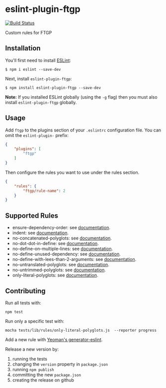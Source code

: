 # eslint-plugin-ftgp

[![Build Status](https://travis-ci.org/foretagsplatsen/ftgp-eslint.svg?branch=master)](https://travis-ci.org/foretagsplatsen/ftgp-eslint)

Custom rules for FTGP

## Installation

You'll first need to install [ESLint](http://eslint.org):

```
$ npm i eslint --save-dev
```

Next, install `eslint-plugin-ftgp`:

```
$ npm install eslint-plugin-ftgp --save-dev
```

**Note:** If you installed ESLint globally (using the `-g` flag) then you must also install `eslint-plugin-ftgp` globally.

## Usage

Add `ftgp` to the plugins section of your `.eslintrc` configuration file. You can omit the `eslint-plugin-` prefix:

```json
{
    "plugins": [
        "ftgp"
    ]
}
```


Then configure the rules you want to use under the rules section.

```json
{
    "rules": {
        "ftgp/rule-name": 2
    }
}
```

## Supported Rules

- ensure-dependency-order: see [documentation](./docs/rules/ensure-dependency-order.md).
- indent: see [documentation](./docs/rules/indent.md).
- no-concatenated-polyglots: see [documentation](./docs/rules/no-concatenated-polyglots.md).
- no-dot-dot-in-define: see [documentation](./docs/rules/no-dot-dot-in-define.md).
- no-define-on-multiple-lines: see [documentation](./docs/rules/no-define-on-multiple-lines.md).
- no-define-unused-dependency: see [documentation](./docs/rules/no-define-unused-dependency.md).
- no-define-with-lees-than-2-arguments: see [documentation](./docs/rules/no-define-with-lees-than-2-arguments.md).
- no-untranslated-polyglots: see [documentation](./docs/rules/no-untranslated-polyglots.md).
- no-untrimmed-polyglots: see [documentation](./docs/rules/no-untrimmed-polyglots.md).
- only-literal-polyglots: see [documentation](./docs/rules/only-literal-polyglots.md).

## Contributing

Run all tests with:

```
npm test
```

Run only a specific test with:

```
mocha tests/lib/rules/only-literal-polyglots.js  --reporter progress
```

Add a new rule with [Yeoman's generator-eslint](https://www.npmjs.com/package/generator-eslint).

Release a new version by:
1. running the tests
1. changing the `version` property in `package.json`
1. running `npm publish`
1. committing the new `package.json`
1. creating the release on github
